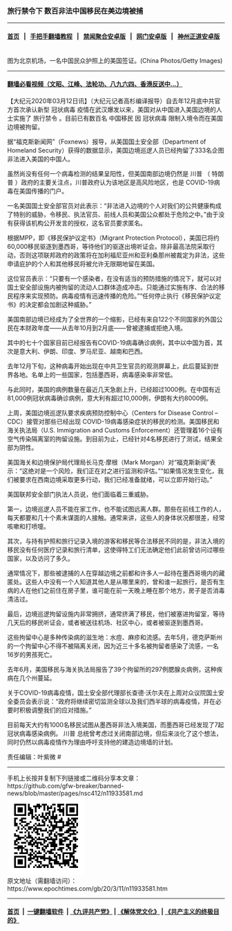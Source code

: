 ### 旅行禁令下 数百非法中国移民在美边境被捕
------------------------

#### [首页](https://github.com/gfw-breaker/banned-news/blob/master/README.md) &nbsp;&nbsp;|&nbsp;&nbsp; [手把手翻墙教程](https://github.com/gfw-breaker/guides/wiki) &nbsp;&nbsp;|&nbsp;&nbsp; [禁闻聚合安卓版](https://github.com/gfw-breaker/bn-android) &nbsp;&nbsp;|&nbsp;&nbsp; [网门安卓版](https://github.com/oGate2/oGate) &nbsp;&nbsp;|&nbsp;&nbsp; [神州正道安卓版](https://github.com/SzzdOgate/update) 



<div><img alt="" class="aligncenter wp-post-image" src="https://i.epochtimes.com/assets/uploads/2014/11/1203310130551459-594x400.jpg"/>
<div class="red16 caption">
 图为北京机场，一名中国民众护照上的美国签证。(China Photos/Getty Images)
</div>
</div><hr/>

#### [翻墙必看视频（文昭、江峰、法轮功、八九六四、香港反送中...）](https://github.com/gfw-breaker/banned-news/blob/master/pages/link3.md)

<div><p>
 【大纪元2020年03月12日讯】（大纪元记者高杉编译报导）自去年12月底中共官方首次承认新型
 <ok href="https://www.epochtimes.com/gb/tag/%E5%86%A0%E7%8A%B6%E7%97%85%E6%AF%92.html">
  冠状病毒
 </ok>
 疫情在武汉爆发以来，美国对从中国进入美国边境的人士实施了
 <ok href="https://www.epochtimes.com/gb/tag/%E6%97%85%E8%A1%8C%E7%A6%81%E4%BB%A4.html">
  旅行禁令
 </ok>
 。目前已有数百名
 <ok href="https://www.epochtimes.com/gb/tag/%E4%B8%AD%E5%9B%BD%E7%A7%BB%E6%B0%91.html">
  中国移民
 </ok>
 因
 <ok href="https://www.epochtimes.com/gb/tag/%E5%86%A0%E7%8A%B6%E7%97%85%E6%AF%92.html">
  冠状病毒
 </ok>
 限制入境令而在美国边境被拘留。
</p>
<p>
 据“福克斯新闻网”（Foxnews）报导，从美国国土安全部（Department of Homeland Security）获得的数据显示，美国边境巡逻人员已经拘留了333名企图非法进入美国的中国人。
</p>
<p>
 虽然尚没有任何一个病毒检测的结果呈阳性，但美国南部边境仍然是
 <ok href="https://www.epochtimes.com/gb/tag/%E5%B7%9D%E6%99%AE.html">
  川普
 </ok>
 （
 <ok href="https://www.epochtimes.com/gb/tag/%E7%89%B9%E6%9C%97%E6%99%AE.html">
  特朗普
 </ok>
 ）政府的主要关注点，川普政府认为该地区是高风险地区，也是 COVID-19病毒在美国传播的门户。
</p>
<p>
 一名美国国土安全部官员对此表示：“非法进入边境的个人对我们的公共健康构成了特别的威胁，令移民、执法官员、前线人员和美国公众都处于危险之中。”由于没有获得该机构公开发言的授权，这名官员要求匿名。
</p>
<p>
 根据MPP，即《移民保护议定书》（Migrant Protection Protocol），美国已将约60,000移民驱逐到墨西哥，等待他们的驱逐出境听证会。除非最高法院采取行动，否则这项联邦政府的政策将在加利福尼亚州和亚利桑那州被裁定为非法，这些申请庇护的个人和其他移民将被允许无限期地留在美国。
</p>
<p>
 这位官员表示：“只要有一个感染者，在没有适当的预防措施的情况下，就可以对国土安全部设施内被拘留的流动人口群体造成冲击。只能通过实施有序、合法的移民程序来实现预防。病毒疫情有迅速传播的危险。”“任何停止执行《移民保护议定书》的决定都会加剧这种威胁。”
</p>
<p>
 美国南部边境已经成为了全世界的一个缩影，已经有来自122个不同国家的外国公民在本财政年度——从去年10月到2月底——曾被逮捕或拒绝入境。
</p>
<p>
 其中的七十个国家目前已经报告有COVID-19病毒确诊病例，其中以中国为首，其次是意大利、伊朗、印度、罗马尼亚、越南和巴西。
</p>
<p>
 去年12月下旬，这种病毒开始出现在中共卫生官员的观测屏幕上，此后蔓延到世界各地。名单上的一些国家，包括墨西哥，病毒感染率非常低。
</p>
<p>
 与此同时，美国的病例数量在最近几天急剧上升，已经超过1000例。在中国有近81,000例冠状病毒确诊病例，意大利有超过10,000例，伊朗有大约8000例。
</p>
<p>
 上周，美国边境巡逻队要求疾病预防控制中心（Centers for Disease Control – CDC）接管对那些已经出现 COVID-19病毒感染症状的移民的检测。美国移民和海关执法局（U.S. Immigration and Customs Enforcement）还管理着16个设有空气传染隔离室的拘留设施。到目前为止，已经针对4名移民进行了测试，结果全部为阴性。
</p>
<p>
 美国海关和边境保护局代理局长马克‧摩根（Mark Morgan）对“福克斯新闻”表示：“这绝对是一个风险，我们正在对之进行监测和评估。”“如果情况发生变化，我们被要求在西南边境采取更多行动，我们已经准备就绪，可以立即开始行动。”
</p>
<p>
 美国联邦安全部门执法人员说，他们面临着三重威胁。
</p>
<p>
 第一，边境巡逻人员不能在家工作，也不能试图远离人群。那些在前线工作的人，每天都要和几十个素未谋面的人接触。通常来讲，这些人的身体状况都很差，经常咳嗽和打喷嚏。
</p>
<p>
 其次，与持有护照和旅行记录入境的游客和移民等合法移民不同的是，非法入境的移民没有任何医疗记录和旅行清单，这使得特工们无法确定他们此前曾访问过哪些国家，以及访问了多久。
</p>
<p>
 通常情况下，那些被逮捕的人在穿越边境之前都和许多人一起待在墨西哥境内的藏匿处。这些人中没有一个人知道其他人是从哪里来的，曾和谁一起旅行，是否有生病的人在他们之前住在房子里，谁可能在前一天晚上睡在那个地方，房子是否消毒清洁过。
</p>
<p>
 最后，边境巡逻拘留设施内非常拥挤，通常挤满了移民，他们被塞进拘留室，等待几天后的移民听证会，或者被送往机场、社区中心，或者被驱逐到墨西哥。
</p>
<p>
 这些拘留中心是多种传染病的滋生地：水痘、麻疹和流感。去年5月，德克萨斯州的一个拘留中心不得不被隔离关闭，因为近三十多名被拘留者感染了流感，一名16岁的男孩死亡。
</p>
<p>
 去年6月，美国移民与海关执法局报告了39个拘留所的297例腮腺炎病例，这种疾病在几个州蔓延。
</p>
<p>
 关于COVID-19病毒疫情，国土安全部代理部长查德‧沃尔夫在上周对众议院国土安全委员会表示说：“政府将继续密切监测全球以及我们西半球的病毒疫情，并在必要时积极调整我们的应对措施。”
</p>
<p>
 目前每天大约有1000名移民试图从墨西哥非法入境美国，而墨西哥已经发现了7起冠状病毒感染病例。
 <ok href="https://www.epochtimes.com/gb/tag/%E5%B7%9D%E6%99%AE.html">
  川普
 </ok>
 总统曾考虑过关闭南部边境，但后来淡化了这个想法，同时仍然以病毒疫情作为理由呼吁支持他的建造边境墙的计划。
</p>
<p>
 责任编辑：叶紫微 #
</p>
</div>
<hr/>
手机上长按并复制下列链接或二维码分享本文章：<br/>
https://github.com/gfw-breaker/banned-news/blob/master/pages/nsc412/n11933581.md <br/>
<a href='https://github.com/gfw-breaker/banned-news/blob/master/pages/nsc412/n11933581.md'><img src='https://github.com/gfw-breaker/banned-news/blob/master/pages/nsc412/n11933581.md.png'/></a> <br/>
原文地址（需翻墙访问）：https://www.epochtimes.com/gb/20/3/11/n11933581.htm


------------------------
#### [首页](https://github.com/gfw-breaker/banned-news/blob/master/README.md) &nbsp;|&nbsp; [一键翻墙软件](https://github.com/gfw-breaker/nogfw/blob/master/README.md) &nbsp;| [《九评共产党》](https://github.com/gfw-breaker/9ping.md/blob/master/README.md#九评之一评共产党是什么) | [《解体党文化》](https://github.com/gfw-breaker/jtdwh.md/blob/master/README.md) | [《共产主义的终极目的》](https://github.com/gfw-breaker/gczydzjmd.md/blob/master/README.md)


<img src='http://gfw-breaker.win/banned-news/pages/nsc412/n11933581.md' width='0px' height='0px'/>